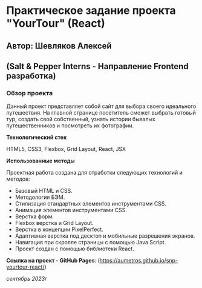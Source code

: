 
# Практическое задание проекта "YourTour" (React)
## Автор: Шевляков Алексей
## (Salt & Pepper Interns - Направление Frontend разработка)

### Обзор проекта
Данный проект представляет собой сайт для выбора своего идеального путешествия. На главной странице посетитель сможет выбрать готовый тур, создать свой собственный, узнать истории бывалых путешественников и посмотреть их фотографии.

**Технологический стек**

HTML5, CSS3, Flexbox, Grid Layout, React, JSX

**Использованные методы**

Проектная работа создана для отработки следующих технологий и методов:
* Базовый HTML и CSS.
* Методология БЭМ.
* Стилизация стандартных элементов инструментами CSS.
* Анимация элементов инструментами CSS.
* Верстка форм.
* Flexbox верстка и Grid Layout.
* Верстка в концепции PixelPerfect.
* Адаптивная верстка под десктоп и мобильные разрешения экранов.
* Навигация при скролле страницы с помощью Java Script.
* Проект создан с помощью библиотеки React.


**Ссылка на проект - GitHub Pages**: (https://aumetros.github.io/snp-yourtour-react/)

*сентябрь 2023г*